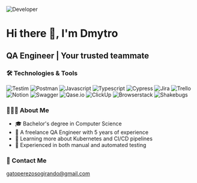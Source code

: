 
![Developer](https://github.com/GatoPeregozo/GatoPeregozo/assets/143511455/db0527ff-5b08-45fc-a2e7-61486c744ede)

# Hi there 👋, I'm Dmytro

## QA Engineer | Your trusted teammate


### 🛠️ Technologies & Tools

![Testim](https://img.shields.io/badge/-Testim-FF6D6D?style=flat-square)
![Postman](https://img.shields.io/badge/-Postman-FF6C37?style=flat-square&logo=postman)
![Javascript](https://img.shields.io/badge/-Javascript-F7DF1E?style=flat-square&logo=javascript)
![Typescript](https://img.shields.io/badge/-Typescript-3178C6?style=flat-square&logo=typescript)
![Cypress](https://img.shields.io/badge/-Cypress-17202C?style=flat-square&logo=cypress)
![Jira](https://img.shields.io/badge/-JIRA-0052CC?style=flat-square&logo=Jira)
![Trello](https://img.shields.io/badge/-Trello-0079BF?style=flat-square&logo=trello)
![Notion](https://img.shields.io/badge/-Notion-000000?style=flat-square&logo=notion)
![Swagger](https://img.shields.io/badge/-Swagger-85EA2D?style=flat-square&logo=swagger)
![Qase.io](https://img.shields.io/badge/-Qase.io-FFA500?style=flat-square)
![ClickUp](https://img.shields.io/badge/-ClickUp-7B68EE?style=flat-square)
![Browserstack](https://img.shields.io/badge/-Browserstack-05BD6E?style=flat-square)
![Shakebugs](https://img.shields.io/badge/-Shakebugs-654FF0?style=flat-square)

### 👨🏻‍💻 About Me

- 🎓 Bachelor's degree in Computer Science
- 💼 A freelance QA Engineer with 5 years of experience
- 🌱 Learning more about Kubernetes and CI/CD pipelines
- 🎯 Experienced in both manual and automated testing



### 📩 Contact Me
gatoperezosogirando@gmail.com
